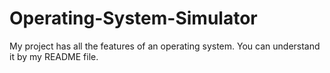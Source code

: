 # Operating-System-Simulator
My project has all the features of an operating system. You can understand it by my README file.
